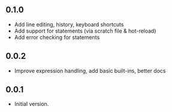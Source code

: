 ## 0.1.0

- Add line editing, history, keyboard shortcuts
- Add support for statements (via scratch file & hot-reload)
- Add error checking for statements


## 0.0.2

- Improve expression handling, add basic built-ins, better docs


## 0.0.1

- Initial version.

